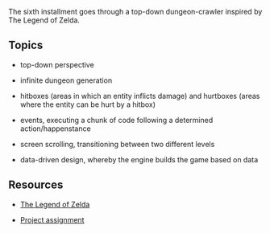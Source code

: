 The sixth installment goes through a top-down dungeon-crawler inspired by The Legend of Zelda.

## Topics

- top-down perspective

- infinite dungeon generation

- hitboxes (areas in which an entity inflicts damage) and hurtboxes (areas where the entity can be hurt by a hitbox)

- events, executing a chunk of code following a determined action/happenstance

- screen scrolling, transitioning between two different levels

- data-driven design, whereby the engine builds the game based on data

<!-- ## Project structure -->

## Resources

- [The Legend of Zelda](https://youtu.be/SPAffu3ivIM)

- [Project assignment](https://docs.cs50.net/ocw/games/assignments/5/assignment5.html)
